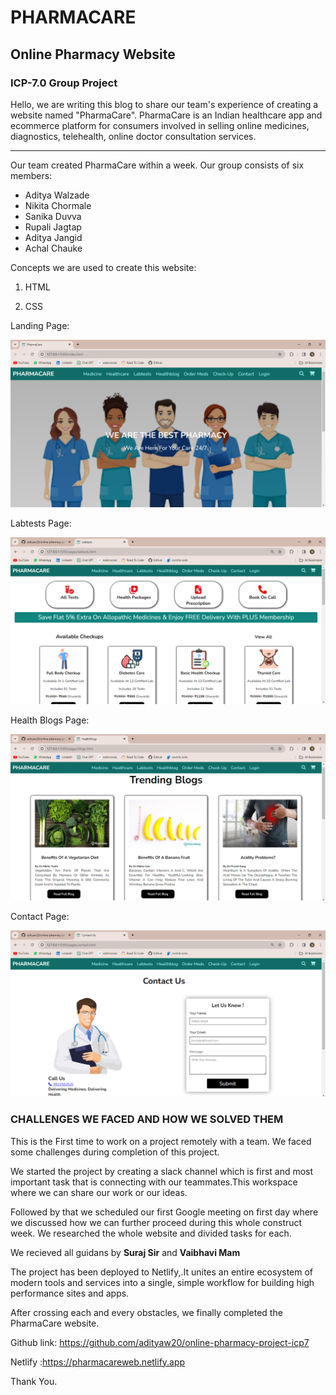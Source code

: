 # PHARMACARE 

## Online Pharmacy Website

### ICP-7.0 Group Project

Hello, we are writing this blog to share our team's experience of creating a website named "PharmaCare". PharmaCare is an Indian healthcare app and ecommerce platform for consumers involved in selling online medicines, diagnostics, telehealth, online doctor consultation services. 

----

Our team created PharmaCare within a week.         Our group consists of six members: 

   - Aditya Walzade 
   - Nikita Chormale 
   - Sanika Duvva 
   - Rupali Jagtap 
   - Aditya Jangid  
   - Achal Chauke 

Concepts we are used to create this website:

1. HTML

2. CSS

Landing Page:

![Home Page](/images/Homepage.png)

Labtests Page:

![Labtest Page](/images/labtests.png)

Health Blogs Page:

![Health Blogs](/images/blogspage.png)

Contact Page:

![Contact Page](/images/contactpage.png)


### CHALLENGES WE FACED AND HOW WE SOLVED THEM

This is the First time to work on a project remotely with a team. We faced some challenges during completion of this project.

We started the project by creating a slack channel which is first and most important task that is connecting with our teammates.This workspace where we can share our work or our ideas.

Followed by that we scheduled our first Google meeting on first day where we discussed how we can further proceed during this whole construct week. We researched the whole website and divided tasks for each.

We recieved all guidans by **Suraj Sir** and **Vaibhavi Mam**

The project has been deployed to Netlify,.It unites an entire ecosystem of modern tools and services into a single, simple workflow for building high performance sites and apps.

After crossing each and every obstacles, we finally completed the PharmaCare website.

Github link: https://github.com/adityaw20/online-pharmacy-project-icp7

Netlify :https://pharmacareweb.netlify.app


Thank You.
